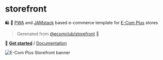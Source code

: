 # storefront

:shopping: :rocket:
[PWA](https://developers.google.com/web/progressive-web-apps) and
[JAMstack](https://jamstack.org/)
based e-commerce template for
[E-Com Plus](https://www.e-com.plus)
stores

> Gerenated from [@ecomclub/storefront](https://github.com/ecomclub/storefront) :rocket:

:scroll: **[Get started](https://github.com/ecomclub/storefront#getting-started)**
/ [Documentation](https://github.com/ecomclub/storefront#documentation)

![E-Com Plus Storefront banner](https://repository-images.githubusercontent.com/183649678/1c624a80-3180-11ea-8761-1f45e0f675a5)
